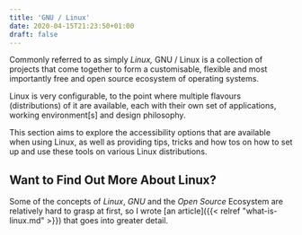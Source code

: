 ```yaml
---
title: 'GNU / Linux'
date: 2020-04-15T21:23:50+01:00
draft: false
---
```


Commonly referred to as simply *Linux,* GNU / Linux is a collection of projects that come together to form a
customisable, flexible and most importantly free and open source ecosystem of operating systems.

<!--more-->

Linux is very configurable, to the point where multiple flavours (distributions) of it are available, each with their
own set of applications, working environment\[s\] and design philosophy.

This section aims to explore the accessibility options that are available when using Linux, as well as providing tips,
tricks and how tos on how to set up and use these tools on various Linux distributions.

## Want to Find Out More About Linux?

Some of the concepts of *Linux*, *GNU* and the *Open Source* Ecosystem are relatively hard to grasp at first, so I wrote
\[an article\]({{\< relref "what-is-linux.md" \>}}) that goes into greater detail.
